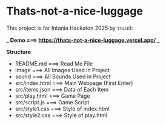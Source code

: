 # Thats-not-a-nice-luggage

This project is for Intania Hackaton 2025 by ราเมงป่ะ

**_ Demo ===> https://thats-not-a-nice-luggage.vercel.app/ _**

**Structure**

- README.md ===> Read Me File
- image ===> All Images Used in Project
- sound ===> All Sounds Used in Project
- src/index.html ===> Main Webpage (First Enter)
- src/items.json ===> Data of Each Item
- src/play.html ===> Game Page
- src/script.js ===> Game Script
- src/style1.css ===> Style of index.html
- src/style2.css ===> Style of play.html
